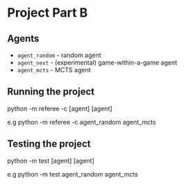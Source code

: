 # Project Part B

## Agents

- `agent_random` - random agent
- `agent_next` - (experimental) game-within-a-game agent
- `agent_mcts` - MCTS agent

## Running the project

python -m referee -c [agent] [agent]

e.g python -m referee -c agent_random agent_mcts

## Testing the project

python -m test [agent] [agent]

e.g python -m test agent_random agent_mcts